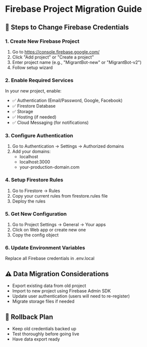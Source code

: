 # Firebase Project Migration Guide

## 🚀 Steps to Change Firebase Credentials

### 1. Create New Firebase Project
1. Go to https://console.firebase.google.com/
2. Click "Add project" or "Create a project"
3. Enter project name (e.g., "MigrantBot-new" or "MigrantBot-v2")
4. Follow setup wizard

### 2. Enable Required Services
In your new project, enable:
- ✅ Authentication (Email/Password, Google, Facebook)
- ✅ Firestore Database
- ✅ Storage
- ✅ Hosting (if needed)
- ✅ Cloud Messaging (for notifications)

### 3. Configure Authentication
1. Go to Authentication → Settings → Authorized domains
2. Add your domains:
   - localhost
   - localhost:3000
   - your-production-domain.com

### 4. Setup Firestore Rules
1. Go to Firestore → Rules
2. Copy your current rules from firestore.rules file
3. Deploy the rules

### 5. Get New Configuration
1. Go to Project Settings → General → Your apps
2. Click on Web app or create new one
3. Copy the config object

### 6. Update Environment Variables
Replace all Firebase credentials in .env.local

## ⚠️ Data Migration Considerations
- Export existing data from old project
- Import to new project using Firebase Admin SDK
- Update user authentication (users will need to re-register)
- Migrate storage files if needed

## 🔄 Rollback Plan
- Keep old credentials backed up
- Test thoroughly before going live
- Have data export ready